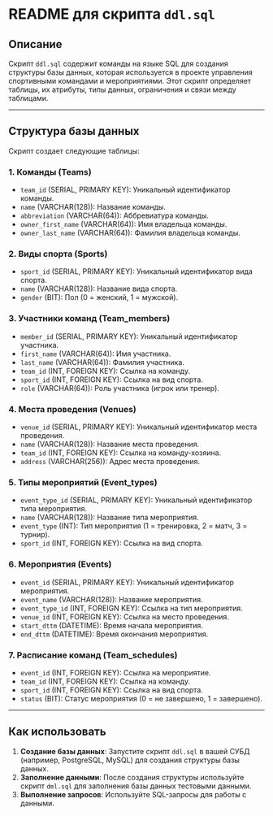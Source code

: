 #  README для скрипта `ddl.sql`

##  Описание

Скрипт `ddl.sql` содержит команды на языке SQL для создания структуры базы данных, которая используется в проекте управления спортивными командами и мероприятиями. Этот скрипт определяет таблицы, их атрибуты, типы данных, ограничения и связи между таблицами.

---

##  Структура базы данных

Скрипт создает следующие таблицы:

### 1. **Команды (Teams)**
- `team_id` (SERIAL, PRIMARY KEY): Уникальный идентификатор команды.
- `name` (VARCHAR(128)): Название команды.
- `abbreviation` (VARCHAR(64)): Аббревиатура команды.
- `owner_first_name` (VARCHAR(64)): Имя владельца команды.
- `owner_last_name` (VARCHAR(64)): Фамилия владельца команды.

### 2. **Виды спорта (Sports)**
- `sport_id` (SERIAL, PRIMARY KEY): Уникальный идентификатор вида спорта.
- `name` (VARCHAR(128)): Название вида спорта.
- `gender` (BIT): Пол (0 = женский, 1 = мужской).

### 3. **Участники команд (Team_members)**
- `member_id` (SERIAL, PRIMARY KEY): Уникальный идентификатор участника.
- `first_name` (VARCHAR(64)): Имя участника.
- `last_name` (VARCHAR(64)): Фамилия участника.
- `team_id` (INT, FOREIGN KEY): Ссылка на команду.
- `sport_id` (INT, FOREIGN KEY): Ссылка на вид спорта.
- `role` (VARCHAR(64)): Роль участника (игрок или тренер).

### 4. **Места проведения (Venues)**
- `venue_id` (SERIAL, PRIMARY KEY): Уникальный идентификатор места проведения.
- `name` (VARCHAR(128)): Название места проведения.
- `team_id` (INT, FOREIGN KEY): Ссылка на команду-хозяина.
- `address` (VARCHAR(256)): Адрес места проведения.

### 5. **Типы мероприятий (Event_types)**
- `event_type_id` (SERIAL, PRIMARY KEY): Уникальный идентификатор типа мероприятия.
- `name` (VARCHAR(128)): Название типа мероприятия.
- `event_type` (INT): Тип мероприятия (1 = тренировка, 2 = матч, 3 = турнир).
- `sport_id` (INT, FOREIGN KEY): Ссылка на вид спорта.

### 6. **Мероприятия (Events)**
- `event_id` (SERIAL, PRIMARY KEY): Уникальный идентификатор мероприятия.
- `event_name` (VARCHAR(128)): Название мероприятия.
- `event_type_id` (INT, FOREIGN KEY): Ссылка на тип мероприятия.
- `venue_id` (INT, FOREIGN KEY): Ссылка на место проведения.
- `start_dttm` (DATETIME): Время начала мероприятия.
- `end_dttm` (DATETIME): Время окончания мероприятия.

### 7. **Расписание команд (Team_schedules)**
- `event_id` (INT, FOREIGN KEY): Ссылка на мероприятие.
- `team_id` (INT, FOREIGN KEY): Ссылка на команду.
- `sport_id` (INT, FOREIGN KEY): Ссылка на вид спорта.
- `status` (BIT): Статус мероприятия (0 = не завершено, 1 = завершено).

---

##  Как использовать

1. **Создание базы данных**: Запустите скрипт `ddl.sql` в вашей СУБД (например, PostgreSQL, MySQL) для создания структуры базы данных.
2. **Заполнение данными**: После создания структуры используйте скрипт `dml.sql` для заполнения базы данных тестовыми данными.
3. **Выполнение запросов**: Используйте SQL-запросы для работы с данными.
